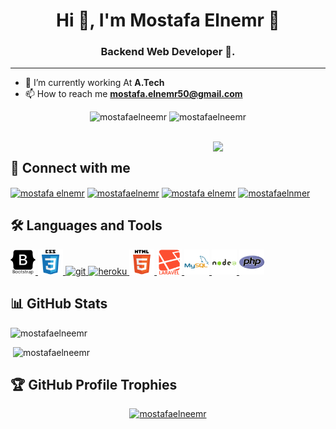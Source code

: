 <h1 align="center">Hi 👋, I'm Mostafa Elnemr 👑</h1>
<h3 align="center">Backend Web Developer 💎.</h3>
<hr>

- 🔭 I’m currently working At **A.Tech**
- 📫 How to reach me **mostafa.elnemr50@gmail.com**

<p align="center">
    <img src="https://komarev.com/ghpvc/?username=mostafaelneemr&label=Profile%20views&color=004080&style=flat" alt="mostafaelneemr" height="40" width="240" />
    <img src="https://img.shields.io/github/followers/mostafaelneemr?label=Followers&color=800000&style=flat" alt="mostafaelneemr" height="40" width="160" />
</p>
<br>

<img align="right" src="https://user-images.githubusercontent.com/63050133/156676671-d5b2e362-97d4-4404-9447-dd71ddfea82f.gif" width = 180px/>

## 📩 Connect with me
<p align="left">
<a href="https://linkedin.com/in/mostafa elnemr" target="blank"><img align="center" src="https://raw.githubusercontent.com/rahuldkjain/github-profile-readme-generator/master/src/images/icons/Social/linked-in-alt.svg" alt="mostafa elnemr" height="30" width="40" /></a>
<a href="https://twitter.com/mostafaelnemr" target="blank"><img align="center" src="https://raw.githubusercontent.com/rahuldkjain/github-profile-readme-generator/master/src/images/icons/Social/twitter.svg" alt="mostafaelnemr" height="30" width="40" /></a>
<a href="https://www.hackerrank.com/mostafa elnemr" target="blank"><img align="center" src="https://raw.githubusercontent.com/rahuldkjain/github-profile-readme-generator/master/src/images/icons/Social/hackerrank.svg" alt="mostafa elnemr" height="30" width="40" /></a>
<a href="https://instagram.com/mostafaelnmer" target="blank"><img align="center" src="https://raw.githubusercontent.com/rahuldkjain/github-profile-readme-generator/master/src/images/icons/Social/instagram.svg" alt="mostafaelnmer" height="30" width="40" /></a>
</p>

## 🛠 Languages and Tools
<p align="left"> <a href="https://getbootstrap.com" target="_blank" rel="noreferrer"> <img src="https://raw.githubusercontent.com/devicons/devicon/master/icons/bootstrap/bootstrap-plain-wordmark.svg" alt="bootstrap" width="40" height="40"/> </a> <a href="https://www.w3schools.com/css/" target="_blank" rel="noreferrer"> <img src="https://raw.githubusercontent.com/devicons/devicon/master/icons/css3/css3-original-wordmark.svg" alt="css3" width="40" height="40"/> </a> <a href="https://git-scm.com/" target="_blank" rel="noreferrer"> <img src="https://www.vectorlogo.zone/logos/git-scm/git-scm-icon.svg" alt="git" width="40" height="40"/> </a> <a href="https://heroku.com" target="_blank" rel="noreferrer"> <img src="https://www.vectorlogo.zone/logos/heroku/heroku-icon.svg" alt="heroku" width="40" height="40"/> </a> <a href="https://www.w3.org/html/" target="_blank" rel="noreferrer"> <img src="https://raw.githubusercontent.com/devicons/devicon/master/icons/html5/html5-original-wordmark.svg" alt="html5" width="40" height="40"/> </a> <a href="https://laravel.com/" target="_blank" rel="noreferrer"> <img src="https://raw.githubusercontent.com/devicons/devicon/master/icons/laravel/laravel-plain-wordmark.svg" alt="laravel" width="40" height="40"/> </a> <a href="https://www.mysql.com/" target="_blank" rel="noreferrer"> <img src="https://raw.githubusercontent.com/devicons/devicon/master/icons/mysql/mysql-original-wordmark.svg" alt="mysql" width="40" height="40"/> </a> <a href="https://nodejs.org" target="_blank" rel="noreferrer"> <img src="https://raw.githubusercontent.com/devicons/devicon/master/icons/nodejs/nodejs-original-wordmark.svg" alt="nodejs" width="40" height="40"/> </a> <a href="https://www.php.net" target="_blank" rel="noreferrer"> <img src="https://raw.githubusercontent.com/devicons/devicon/master/icons/php/php-original.svg" alt="php" width="40" height="40"/> </a> </p>

## 📊 GitHub Stats
<p align="left"> <img  src="https://github-readme-stats.vercel.app/api/top-langs?username=mostafaelneemr&show_icons=true&locale=en&layout=compact&theme=radical&hide_border=true" alt="mostafaelneemr" /> </p>
<p align="left"> &nbsp;<img  src="https://github-readme-stats.vercel.app/api?username=mostafaelneemr&show_icons=true&locale=en&theme=tokyonight" alt="mostafaelneemr" /> </p>


## 🏆 GitHub Profile Trophies
<p align="center">
 <a href="https://github.com/ryo-ma/github-profile-trophy"><img src="https://github-profile-trophy.vercel.app/?username=mostafaelneemr&theme=algolia" alt="mostafaelneemr" /></a> </p>
